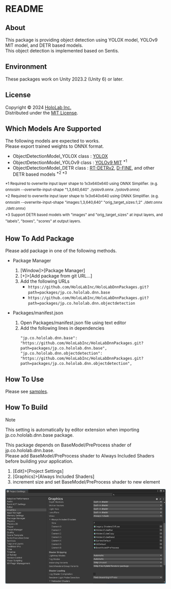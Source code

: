 # README

## About

This package is providing object detection using YOLOX model, YOLOv9 MIT model, and DETR based models.  
This object detection is implemented based on Sentis.  

## Environment

These packages work on Unity 2023.2 (Unity 6) or later.  

## License

Copyright &copy; 2024 [HoloLab Inc.](https://hololab.co.jp/)  
Distributed under the [MIT License](LICENSE).  

## Which Models Are Supported

The following models are expected to works.  
Please export trained weights to ONNX format.  

* ObjectDetectionModel_YOLOX class : [YOLOX](https://github.com/Megvii-BaseDetection/YOLOX)
* ObjectDetectionModel_YOLOv9 class : [YOLOv9 MIT](https://github.com/WongKinYiu/YOLO) <sup>*1</sup>
* ObjectDetectionModel_DETR class : [RT-DETRv2](https://github.com/lyuwenyu/RT-DETR), [D-FINE](https://github.com/Peterande/D-FINE), and other DETR based models <sup>*2 *3</sup>

<sup>*1 Required to overwrite input layer shape to 1x3x640x640 using ONNX Simplifier. (e.g. onnxsim --overwrite-input-shape "1,3,640,640" ./yolov9.onnx ./yolov9.onnx)</sup>  
<sup>*2 Required to overwrite input layer shape to 1x3x640x640 using ONNX Simplifier. (e.g. onnxsim --overwrite-input-shape "images:1,3,640,640" "orig_target_sizes:1,2" ./detr.onnx ./detr.onnx)</sup>  
<sup>*3 Support DETR based models with "images" and "orig_target_sizes" at input layers, and "labels", "boxes", "scores" at output layers.</sup>  

## How To Add Package

Please add package in one of the following methods.  

* Package Manager

    1. [Window]>[Package Manager]
    2. [+]>[Add package from git URL...]
    3. Add the following URLs
        * ```https://github.com/HoloLabInc/HoloLabDnnPackages.git?path=packages/jp.co.hololab.dnn.base```
        * ```https://github.com/HoloLabInc/HoloLabDnnPackages.git?path=packages/jp.co.hololab.dnn.objectdetection```

* Packages/manifest.json

    1. Open Packages/manifest.json file using text editor
    2. Add the following lines in dependencies
        ```
        "jp.co.hololab.dnn.base": "https://github.com/HoloLabInc/HoloLabDnnPackages.git?path=packages/jp.co.hololab.dnn.base",
        "jp.co.hololab.dnn.objectdetection": "https://github.com/HoloLabInc/HoloLabDnnPackages.git?path=packages/jp.co.hololab.dnn.objectdetection",
        ```

## How To Use

Please see [samples](../Samples~).  

## How To Build

> [!NOTE]  
> This setting is automatically by editor extension when importing jp.co.hololab.dnn.base package.  

This package depends on BaseModel/PreProcess shader of jp.co.hololab.dnn.base.  
Please add BaseModel/PreProcess shader to Always Included Shaders before building your application.  

1. [Edit]>[Project Settings]
2. [Graphics]>[Always Included Shaders]
3. increment size and set BaseModel/PreProcess shader to new element

![Always Included Shaders](image.png)
